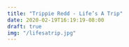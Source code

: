 ```yaml
---
title: "Trippie Redd - Life’s A Trip"
date: 2020-02-19T16:19:19-08:00
draft: true
img: "/lifesatrip.jpg"
---
```

